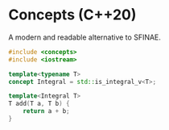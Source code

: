 # Concepts (C++20)

A modern and readable alternative to SFINAE.

```cpp
#include <concepts>
#include <iostream>

template<typename T>
concept Integral = std::is_integral_v<T>;

template<Integral T>
T add(T a, T b) {
    return a + b;
}
```

